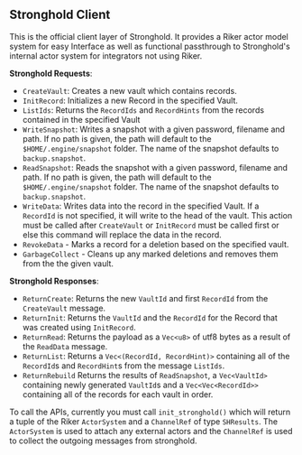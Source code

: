 ## Stronghold Client

This is the official client layer of Stronghold. It provides a Riker actor model system for easy Interface as well as functional passthrough to Stronghold's internal actor system for integrators not using Riker. 

**Stronghold Requests**: 
- `CreateVault`: Creates a new vault which contains records.
- `InitRecord`: Initializes a new Record in the specified Vault.
- `ListIds`: Returns the `RecordIds` and `RecordHints` from the records contained in the specified Vault
- `WriteSnapshot`:  Writes a snapshot with a given password, filename and path. If no path is given, the path will default to the `$HOME/.engine/snapshot` folder. The name of the snapshot defaults to `backup.snapshot`.
- `ReadSnapshot`:   Reads the snapshot with a given password, filename and path. If no path is given, the path will default to the `$HOME/.engine/snapshot` folder. The name of the snapshot defaults to `backup.snapshot`.
- `WriteData`: Writes data into the record in the specified Vault. If a `RecordId` is not specified, it will write to the head of the vault. This action must be called after `CreateVault` or `InitRecord` must be called first or else this command will replace the data in the record.  
- `RevokeData` - Marks a record for a deletion based on the specified vault. 
- `GarbageCollect` - Cleans up any marked deletions and removes them from the the given vault. 

**Stronghold Responses**:
- `ReturnCreate`: Returns the new `VaultId` and first `RecordId` from the `CreateVault` message. 
- `ReturnInit`: Returns the `VaultId` and the `RecordId` for the Record that was created using `InitRecord`. 
- `ReturnRead`: Returns the payload as a `Vec<u8>` of utf8 bytes as a result of the `ReadData` message.
- `ReturnList`: Returns a `Vec<(RecordId, RecordHint)>` containing all of the `RecordId`s and `RecordHint`s from the message `ListIds`.
- `ReturnRebuild` Returns the results of `ReadSnapshot`, a `Vec<VaultId>` containing newly generated `VaultId`s and a `Vec<Vec<RecordId>>` containing all of the records for each vault in order.

To call the APIs, currently you must call `init_stronghold()` which will return a tuple of the Riker `ActorSystem` and a `ChannelRef` of type `SHResults`.  The `ActorSystem` is used to attach any external actors and the `ChannelRef` is used to collect the outgoing messages from stronghold. 
